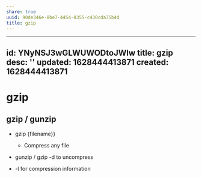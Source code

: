 ```yaml
---
share: true
uuid: 90de346e-8be7-4454-8355-c430cda75b4d
title: gzip
---
```

---
id: YNyNSJ3wGLWUWODtoJWlw
title: gzip
desc: ''
updated: 1628444413871
created: 1628444413871
---
# gzip
gzip / gunzip
-------------

*   gzip {filename}}
    
    *   Compress any file
*   gunzip / gzip -d to uncompress
    
*   \-l for compression information
